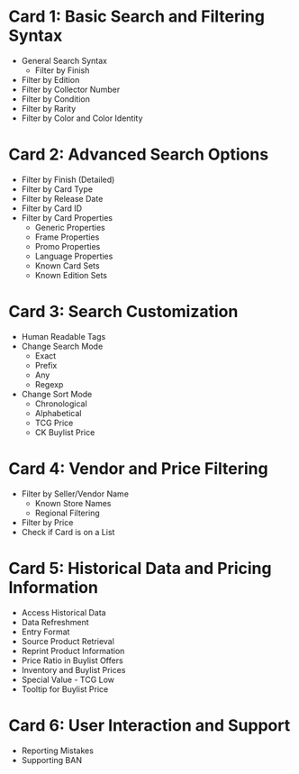 # Card 1: Basic Search and Filtering Syntax
* General Search Syntax
  * Filter by Finish
* Filter by Edition
* Filter by Collector Number
* Filter by Condition
* Filter by Rarity
* Filter by Color and Color Identity
# Card 2: Advanced Search Options
* Filter by Finish (Detailed)
* Filter by Card Type
* Filter by Release Date
* Filter by Card ID
* Filter by Card Properties
  * Generic Properties
  * Frame Properties
  * Promo Properties
  * Language Properties
  * Known Card Sets
  * Known Edition Sets
# Card 3: Search Customization
* Human Readable Tags
* Change Search Mode
  * Exact
  * Prefix
  * Any
  * Regexp
* Change Sort Mode
  * Chronological
  * Alphabetical
  * TCG Price
  * CK Buylist Price
# Card 4: Vendor and Price Filtering
* Filter by Seller/Vendor Name
  * Known Store Names
  * Regional Filtering
* Filter by Price
* Check if Card is on a List
# Card 5: Historical Data and Pricing Information
* Access Historical Data
* Data Refreshment
* Entry Format
* Source Product Retrieval
* Reprint Product Information
* Price Ratio in Buylist Offers
* Inventory and Buylist Prices
* Special Value - TCG Low
* Tooltip for Buylist Price
# Card 6: User Interaction and Support
* Reporting Mistakes
* Supporting BAN